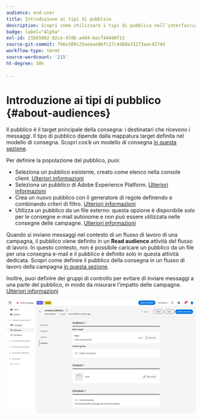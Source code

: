 ```yaml
---
audience: end-user
title: Introduzione ai tipi di pubblico
description: Scopri come utilizzare i tipi di pubblico nell’interfaccia utente di Campaign Web
badge: label="Alpha"
exl-id: 21bb5082-82ce-47d6-a4d4-becf44490f13
source-git-commit: fb6e389c25aebae8bfc17c4d88e33273aac427dd
workflow-type: tm+mt
source-wordcount: '215'
ht-degree: 30%

---
```



# Introduzione ai tipi di pubblico {#about-audiences}

<!--
Audience only created for the delivery, not available later-->


<!--
Three ways:
* existing audience

Campaign or AEP Audiences

* create new on the fly

query like AEP segment builder (same component with campaign data)

* import from file

show use case with a new audience creation (or import from file?)

control groups like acc: exract, random, based on attribute
-->


Il pubblico è il target principale della consegna: i destinatari che ricevono i messaggi. Il tipo di pubblico dipende dalla mappatura target definita nel modello di consegna. Scopri cos’è un modello di consegna [in questa sezione](../msg/delivery-template.md).

Per definire la popolazione del pubblico, puoi:

* Seleziona un pubblico esistente, creato come elenco nella console client. [Ulteriori informazioni](add-audience.md)
* Seleziona un pubblico di Adobe Experience Platform. [Ulteriori informazioni](aep-audience.md)
* Crea un nuovo pubblico con il generatore di regole definendo e combinando criteri di filtro. [Ulteriori informazioni](segment-builder.md)
* Utilizza un pubblico da un file esterno: questa opzione è disponibile solo per le consegne e-mail autonome e non può essere utilizzata nelle consegne delle campagne. [Ulteriori informazioni](file-audience.md)

Quando si inviano messaggi nel contesto di un flusso di lavoro di una campagna, il pubblico viene definito in un **Read audience** attività del flusso di lavoro. In questo contesto, non è possibile caricare un pubblico da un file per una consegna e-mail e il pubblico è definito solo in questa attività dedicata. Scopri come definire il pubblico della consegna in un flusso di lavoro della campagna [in questa sezione](../workflows/orchestrate-activities.md).

Inoltre, puoi definire dei gruppi di controllo per evitare di inviare messaggi a una parte del pubblico, in modo da misurare l’impatto delle campagne. [Ulteriori informazioni](control-group.md)

![](assets/about-audience.png)

